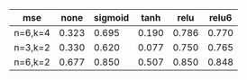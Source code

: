 | mse     |   none |   sigmoid |   tanh |   relu |   relu6 |
|---------|--------|-----------|--------|--------|---------|
| n=6,k=4 |  0.323 |     0.695 |  0.190 |  0.786 |   0.770 |
| n=3,k=2 |  0.330 |     0.620 |  0.077 |  0.750 |   0.765 |
| n=6,k=2 |  0.677 |     0.850 |  0.507 |  0.850 |   0.848 |

